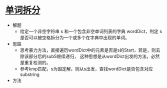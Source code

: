 # [单词拆分](https://leetcode-cn.com/problems/word-break/)
- 解题
    - 给定一个非空字符串 s 和一个包含非空单词列表的字典 wordDict，判定 s 是否可以被空格拆分为一个或多个在字典中出现的单词。
- 思路
    - 思考暴力方法，直接遍历wordDict中的元素是否是s的Start，若是，则去除该部分后的subS继续递归，
    这种思想是从wordDict出发的方法，必然是重复检测的。
    - 参考kmp匹配，s为固定解，则从s出发，查找wordDict是否包含对应substring
- 方法